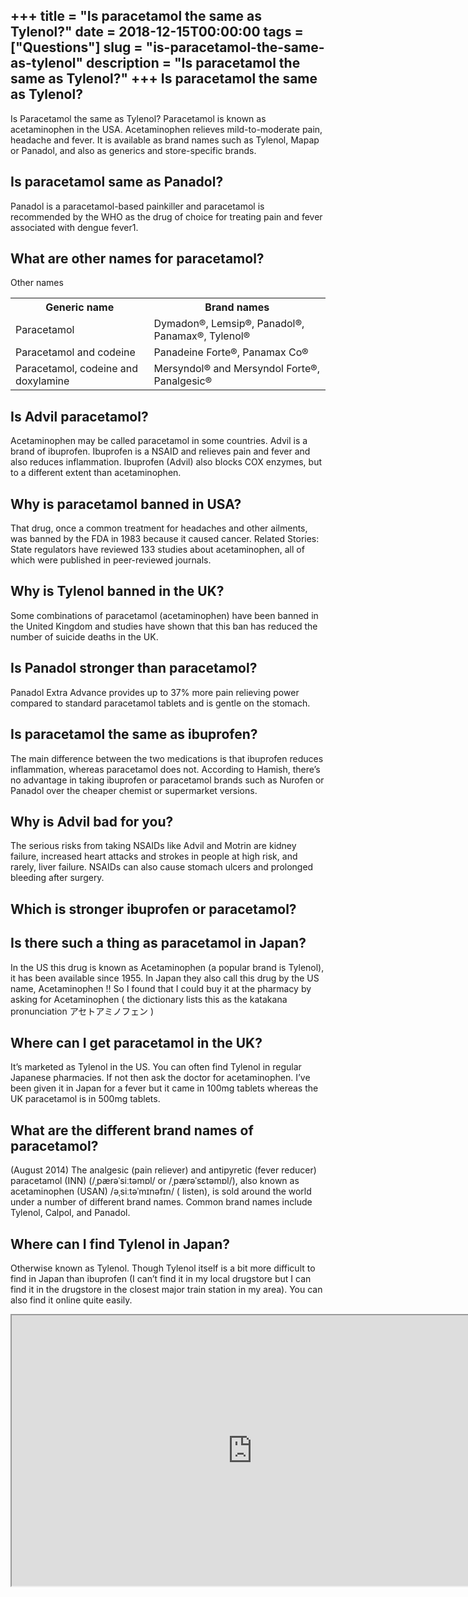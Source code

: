 +++
title = "Is paracetamol the same as Tylenol?"
date = 2018-12-15T00:00:00
tags = ["Questions"]
slug = "is-paracetamol-the-same-as-tylenol"
description = "Is paracetamol the same as Tylenol?"
+++
Is paracetamol the same as Tylenol?
-----------------------------------

Is Paracetamol the same as Tylenol? Paracetamol is known as acetaminophen in the USA. Acetaminophen relieves mild-to-moderate pain, headache and fever. It is available as brand names such as Tylenol, Mapap or Panadol, and also as generics and store-specific brands.

Is paracetamol same as Panadol?
-------------------------------

Panadol is a paracetamol-based painkiller and paracetamol is recommended by the WHO as the drug of choice for treating pain and fever associated with dengue fever1.

What are other names for paracetamol?
-------------------------------------

Other names

<table><tr><th>Generic name</th><th>Brand names</th></tr><tr><td>Paracetamol</td><td>Dymadon®, Lemsip®, Panadol®, Panamax®, Tylenol®</td></tr><tr><td>Paracetamol and codeine</td><td>Panadeine Forte®, Panamax Co®</td></tr><tr><td>Paracetamol, codeine and doxylamine</td><td>Mersyndol® and Mersyndol Forte®, Panalgesic®</td></tr></table>

Is Advil paracetamol?
---------------------

Acetaminophen may be called paracetamol in some countries. Advil is a brand of ibuprofen. Ibuprofen is a NSAID and relieves pain and fever and also reduces inflammation. Ibuprofen (Advil) also blocks COX enzymes, but to a different extent than acetaminophen.

Why is paracetamol banned in USA?
---------------------------------

That drug, once a common treatment for headaches and other ailments, was banned by the FDA in 1983 because it caused cancer. Related Stories: State regulators have reviewed 133 studies about acetaminophen, all of which were published in peer-reviewed journals.

Why is Tylenol banned in the UK?
--------------------------------

Some combinations of paracetamol (acetaminophen) have been banned in the United Kingdom and studies have shown that this ban has reduced the number of suicide deaths in the UK.

Is Panadol stronger than paracetamol?
-------------------------------------

Panadol Extra Advance provides up to 37% more pain relieving power compared to standard paracetamol tablets and is gentle on the stomach.

Is paracetamol the same as ibuprofen?
-------------------------------------

The main difference between the two medications is that ibuprofen reduces inflammation, whereas paracetamol does not. According to Hamish, there’s no advantage in taking ibuprofen or paracetamol brands such as Nurofen or Panadol over the cheaper chemist or supermarket versions.

Why is Advil bad for you?
-------------------------

The serious risks from taking NSAIDs like Advil and Motrin are kidney failure, increased heart attacks and strokes in people at high risk, and rarely, liver failure. NSAIDs can also cause stomach ulcers and prolonged bleeding after surgery.

Which is stronger ibuprofen or paracetamol?
-------------------------------------------

Is there such a thing as paracetamol in Japan?
----------------------------------------------

In the US this drug is known as Acetaminophen (a popular brand is Tylenol), it has been available since 1955. In Japan they also call this drug by the US name, Acetaminophen !! So I found that I could buy it at the pharmacy by asking for Acetaminophen ( the dictionary lists this as the katakana pronunciation アセトアミノフェン )

Where can I get paracetamol in the UK?
--------------------------------------

It’s marketed as Tylenol in the US. You can often find Tylenol in regular Japanese pharmacies. If not then ask the doctor for acetaminophen. I’ve been given it in Japan for a fever but it came in 100mg tablets whereas the UK paracetamol is in 500mg tablets.

What are the different brand names of paracetamol?
--------------------------------------------------

(August 2014) The analgesic (pain reliever) and antipyretic (fever reducer) paracetamol (INN) (/ˌpærəˈsiːtəmɒl/ or /ˌpærəˈsɛtəmɒl/), also known as acetaminophen (USAN) /əˌsiːtəˈmɪnəfɪn/ ( listen), is sold around the world under a number of different brand names. Common brand names include Tylenol, Calpol, and Panadol.

Where can I find Tylenol in Japan?
----------------------------------

Otherwise known as Tylenol. Though Tylenol itself is a bit more difficult to find in Japan than ibuprofen (I can’t find it in my local drugstore but I can find it in the drugstore in the closest major train station in my area). You can also find it online quite easily.

<iframe allow="accelerometer; autoplay; clipboard-write; encrypted-media; gyroscope; picture-in-picture" allowfullscreen="" class="__youtube_prefs__  epyt-is-override  no-lazyload" data-no-lazy="1" data-origheight="433" data-origwidth="770" data-skipgform_ajax_framebjll="" height="433" id="_ytid_42875" loading="lazy" src="https://www.youtube.com/embed/GXFevJUHWNw?enablejsapi=1&autoplay=0&cc_load_policy=0&cc_lang_pref=&iv_load_policy=1&loop=0&modestbranding=0&rel=1&fs=1&playsinline=0&autohide=2&theme=dark&color=red&controls=1&" title="YouTube player" width="770"></iframe>